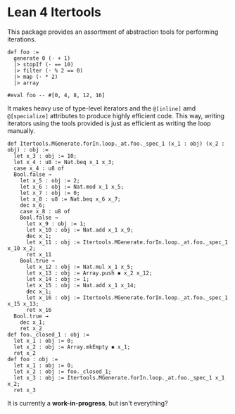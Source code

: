 # Lean 4 Itertools

This package provides an assortment of abstraction tools for performing iterations.

```lean
def foo :=
  generate 0 (· + 1)
  |> stopIf (· == 10)
  |> filter (· % 2 == 0)
  |> map (· * 2)
  |> array

#eval foo -- #[0, 4, 8, 12, 16]
````

It makes heavy use of type-level iterators and the `@[inline]` amd `@[specialize]` attributes to produce highly efficient code. This way, writing iterators using the tools provided is just as efficient as writing the loop manually.

```text
def Itertools.MGenerate.forIn.loop._at.foo._spec_1 (x_1 : obj) (x_2 : obj) : obj :=
  let x_3 : obj := 10;
  let x_4 : u8 := Nat.beq x_1 x_3;
  case x_4 : u8 of
  Bool.false →
    let x_5 : obj := 2;
    let x_6 : obj := Nat.mod x_1 x_5;
    let x_7 : obj := 0;
    let x_8 : u8 := Nat.beq x_6 x_7;
    dec x_6;
    case x_8 : u8 of
    Bool.false →
      let x_9 : obj := 1;
      let x_10 : obj := Nat.add x_1 x_9;
      dec x_1;
      let x_11 : obj := Itertools.MGenerate.forIn.loop._at.foo._spec_1 x_10 x_2;
      ret x_11
    Bool.true →
      let x_12 : obj := Nat.mul x_1 x_5;
      let x_13 : obj := Array.push ◾ x_2 x_12;
      let x_14 : obj := 1;
      let x_15 : obj := Nat.add x_1 x_14;
      dec x_1;
      let x_16 : obj := Itertools.MGenerate.forIn.loop._at.foo._spec_1 x_15 x_13;
      ret x_16
  Bool.true →
    dec x_1;
    ret x_2
def foo._closed_1 : obj :=
  let x_1 : obj := 0;
  let x_2 : obj := Array.mkEmpty ◾ x_1;
  ret x_2
def foo : obj :=
  let x_1 : obj := 0;
  let x_2 : obj := foo._closed_1;
  let x_3 : obj := Itertools.MGenerate.forIn.loop._at.foo._spec_1 x_1 x_2;
  ret x_3
```

It is currently a **work-in-progress**, but isn't everything?
